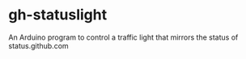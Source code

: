 gh-statuslight
==============

An Arduino program to control a traffic light that mirrors the status of status.github.com